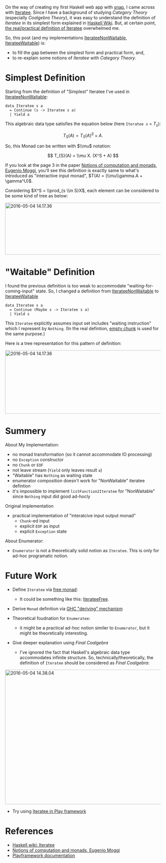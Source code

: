 <!--
{
  "title": "Various Patterns of Iteratee",
  "date": "2016-05-03T21:09:11.000Z",
  "category": "",
  "tags": [
    "iteratee",
    "haskell",
    "category-theory"
  ],
  "draft": false
}
-->

On the way of creating my first Haskell web app with [snap](http://snapframework.com/), I came across with [Iteratee](http://hackage.haskell.org/package/snap-core-0.9.8.0/docs/Snap-Iteratee.html#g:3).
Since I have a background of studying _Category Theory_ (especially _Coalgebra Theory_), it was easy to understand the definition of _Iteratee_ in its simplest form explained in [Haskell Wiki](https://wiki.haskell.org/Enumerator_and_iteratee). But, at certain point, [the real/practical definition of Iteratee](http://hackage.haskell.org/package/snap-core-0.9.8.0/docs/Snap-Iteratee.html#g:3) overwhelmed me.

So, this post (and my implementations [IterateeNonWaitable](https://github.com/hi-ogawa/haskell_playground/blob/ce4071508e06362358f4ed173d6dab10d1281799/src/IterateeNonWaitable.hs), [IterateeWaitable](https://github.com/hi-ogawa/haskell_playground/blob/ce4071508e06362358f4ed173d6dab10d1281799/src/IterateeWaitable.hs)) is:

- to fill the gap between the simplest form and practical form, and,
- to re-explain some notions of _Iteratee_ with _Category Theory_.

# Simplest Definition

Starting from the definition of "Simplest" Iteratee I've used in [IterateeNonWaitable](https://github.com/hi-ogawa/haskell_playground/blob/ce4071508e06362358f4ed173d6dab10d1281799/src/IterateeNonWaitable.hs):

```prettyprint
data Iteratee s a
  = Continue (s -> Iteratee s a)
  | Yield a
```

This algebraic data type satisfies the equation below (here `Iteratee s` = $T_{s}$):

$$
T_{S}(A) = T_{S}(A)^S + A.
$$

So, this Monad can be written with $\\mu$ notation:

$$
T_{S}(A) = \\mu X. (X^S + A)
$$

If you look at the page 3 in the paper [Notions of computation and monads, Eugenio Moggi](http://core.ac.uk/download/pdf/21173011.pdf), you'll see this definition is exactly same to what's introduced as "interactive input monad", $T(A) = (\\mu\\gamma.A + \gamma^U)$.

Considering $X^S = \\prod_{s \\in S}X$, each element can be considered to be some kind of tree as below:

<a href="http://wp.hiogawa.net/wp-content/uploads/2016/05/2016-05-04-14.17.36-e1462340509108-1024x297.jpg"><img class="alignnone wp-image-385 size-large" src="http://wp.hiogawa.net/wp-content/uploads/2016/05/2016-05-04-14.17.36-e1462340509108-1024x297.jpg" alt="2016-05-04 14.17.36" width="580" height="168" /></a>

# "Waitable" Definition 

I found the previous definition is too weak to accommodate "waiting-for-coming-input" state. So, I changed a definition from [IterateeNonWaitable](https://github.com/hi-ogawa/haskell_playground/blob/ce4071508e06362358f4ed173d6dab10d1281799/src/IterateeNonWaitable.hs) to [IterateeWaitable](https://github.com/hi-ogawa/haskell_playground/blob/ce4071508e06362358f4ed173d6dab10d1281799/src/IterateeWaitable.hs)

```
data Iteratee s a
  = Continue (Maybe s -> Iteratee s a)
  | Yield s
```

This `Iteratee` explicitly assumes input set includes "waiting instruction" which I represent by `Nothing`. (In the real defintion, [empty chunk](http://hackage.haskell.org/package/snap-core-0.9.8.0/docs/Snap-Iteratee.html#g:3) is used for the same purpose.)

Here is a tree representation for this pattern of definition:

<a href="http://wp.hiogawa.net/wp-content/uploads/2016/05/2016-05-04-14.17.36-1-e1462341493742-1024x362.jpg"><img src="http://wp.hiogawa.net/wp-content/uploads/2016/05/2016-05-04-14.17.36-1-e1462341493742-1024x362.jpg" alt="2016-05-04 14.17.36" width="580" height="205" class="alignnone size-large wp-image-406" /></a>

# Summery

About My Implementation:

- no monad transformation (so it cannot accommodate IO processing)
- no `Exception` constructor
- no `Chunk` or `EOF`
- not leave stream (`Yield` only leaves result `a`)
- "Waitable" has `Nothing` as waiting state
- enumerator composition doesn't work for "NonWaitable" iteratee defintion
- it's impossible to implement `listFunction2Iteratee` for "NonWaitable" since `Nothing` input did good ad-hocly


Original implementation

- practical implementation of "interatcive input output monad"
  - `Chunk`-ed input
  - explicit `EOF` as input
  - explicit `Exception` state

About Enumerator:

- `Enumerator` is not a theoretically solid notion as `Iteratee`. This is only for ad-hoc programatic notion.

# Future Work

- Define `Iteratee` via [free monad](https://ncatlab.org/nlab/show/free+monad):
   - It could be something like this: [IterateeFree](https://github.com/hi-ogawa/haskell_playground/commit/f12030f80fb1f5bdbfe2f4c51c330aae8b0a4331).


- Derive `Monad` definition via [GHC "deriving" mechanism](https://downloads.haskell.org/~ghc/7.8.4/docs/html/users_guide/deriving.html)

- Theoretical foudnation for `Enumeratee`:
   - it might be a practical ad-hoc notion similer to `Enumerator`, but it might be theoretically interesting.

- Give deeper explanation using _Final Coalgebra_
   - I've ignored the fact that Haskell's algebraic data type accommodates infinite structure. So, technically/theoretically, the definition of `Iteratee` should be considered as _Final Coalgebra_:

<a href="http://wp.hiogawa.net/wp-content/uploads/2016/05/2016-05-04-14.38.04-1024x768.jpg"><img class="alignnone size-large wp-image-391" src="http://wp.hiogawa.net/wp-content/uploads/2016/05/2016-05-04-14.38.04-1024x768.jpg" alt="2016-05-04 14.38.04" width="580" height="435" /></a>

- Try using [Iteratee in Play framework](https://www.playframework.com/documentation/2.3.x/Iteratees)

# References

- [Haskell wiki: Iteratee](https://wiki.haskell.org/Enumerator_and_iteratee)
- [Notions of computation and monads, Eugenio Moggi](http://core.ac.uk/download/pdf/21173011.pdf)
- [Playframework documentation](https://www.playframework.com/documentation/2.3.x/Iteratees)
